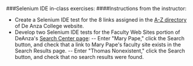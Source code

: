 ###Selenium IDE in-class exercises: 
####Instructions from the instructor:
- Create a Selenium IDE test for the 8 links assigned in the [A-Z directory](https://www.deanza.edu/directory/dir-az.html) of De Anza College website. 
- Develop two Selenium IDE tests for the Faculty Web Sites portion of DeAnza's [Search Center page](https://www.deanza.edu/searchcenter/):
 -- Enter "Mary Pape," click the Search button, and check that a link to Mary Pape's faculty site exists in the Search Results page.
 -- Enter "Thomas Nonexistent," click the Search button, and check that no search results were found.

